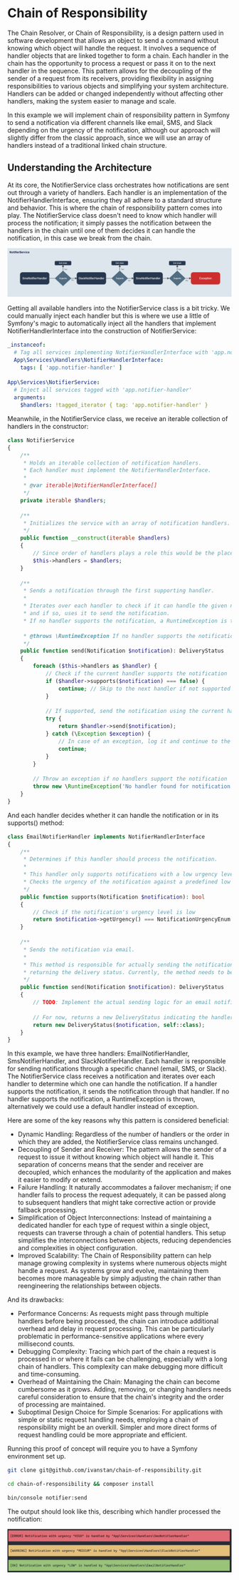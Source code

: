 # Chain of Responsibility

The Chain Resolver, or Chain of Responsibility, is a design pattern used in software development that allows an object
to send a command without knowing which object will handle the request. It involves a sequence of handler objects that
are linked together to form a chain. Each handler in the chain has the opportunity to process a request or pass it on to
the next handler in the sequence. This pattern allows for the decoupling of the sender of a request from its receivers,
providing flexibility in assigning responsibilities to various objects and simplifying your system architecture.
Handlers can be added or changed independently without affecting other handlers, making the system easier to manage and
scale.

In this example we will implement chain of responsibility pattern in Symfony to send a notification via different
channels
like email, SMS, and Slack depending on the urgency of the notification, although our approach will slightly differ from
the classic approach, since we will use an array of handlers instead of a traditional linked chain structure.

## Understanding the Architecture

At its core, the NotifierService class orchestrates how notifications are sent out through a variety of handlers. Each
handler is an implementation of the NotifierHandlerInterface, ensuring they all adhere to a standard structure and
behavior. This is where the chain of responsibility pattern comes into play. The NotifierService class doesn't need to
know which handler will process the notification; it simply passes the notification between the handlers in the chain
until one of them decides it can handle the notification, in this case we break from the chain.

![Diagram.jpg](Diagram.jpg)

Getting all available handlers into the NotifierService class is a bit tricky. We could manually inject each handler
but this is where we use a little of Symfony's magic to automatically inject all the handlers that implement
NotifierHandlerInterface into the construction of NotifierService:

```yaml
_instanceof:
  # Tag all services implementing NotifierHandlerInterface with 'app.notifier-handler'
  App\Services\Handlers\NotifierHandlerInterface:
    tags: [ 'app.notifier-handler' ]

App\Services\NotifierService:
  # Inject all services tagged with 'app.notifier-handler'
  arguments:
    $handlers: !tagged_iterator { tag: 'app.notifier-handler' }
```

Meanwhile, in the NotifierService class, we receive an iterable collection of handlers in the constructor:

```php
class NotifierService
{
    /**
     * Holds an iterable collection of notification handlers.
     * Each handler must implement the NotifierHandlerInterface.
     *
     * @var iterable|NotifierHandlerInterface[]
     */
    private iterable $handlers;

    /**
     * Initializes the service with an array of notification handlers.
     */
    public function __construct(iterable $handlers)
    {
        // Since order of handlers plays a role this would be the place to correct it.
        $this->handlers = $handlers;
    }

    /**
     * Sends a notification through the first supporting handler.
     *
     * Iterates over each handler to check if it can handle the given notification,
     * and if so, uses it to send the notification.
     * If no handler supports the notification, a RuntimeException is thrown.
     
     * @throws \RuntimeException If no handler supports the notification.
     */
    public function send(Notification $notification): DeliveryStatus
    {
        foreach ($this->handlers as $handler) {
            // Check if the current handler supports the notification
            if ($handler->supports($notification) === false) {
                continue; // Skip to the next handler if not supported
            }

            // If supported, send the notification using the current handler and return the status
            try {
                return $handler->send($notification);
            } catch (\Exception $exception) {
                // In case of an exception, log it and continue to the next handler
                continue;
            }
        }

        // Throw an exception if no handlers support the notification
        throw new \RuntimeException('No handler found for notification');
    }
}
```

And each handler decides whether it can handle the notification or in its supports() method:

```php
class EmailNotifierHandler implements NotifierHandlerInterface
{
    /**
     * Determines if this handler should process the notification.
     *
     * This handler only supports notifications with a low urgency level.
     * Checks the urgency of the notification against a predefined low urgency level.
     */
    public function supports(Notification $notification): bool
    {
        // Check if the notification's urgency level is low
        return $notification->getUrgency() === NotificationUrgencyEnum::LOW;
    }

    /**
     * Sends the notification via email.
     *
     * This method is responsible for actually sending the notification and
     * returning the delivery status. Currently, the method needs to be fully implemented.
     */
    public function send(Notification $notification): DeliveryStatus
    {
        // TODO: Implement the actual sending logic for an email notification.

        // For now, returns a new DeliveryStatus indicating the handler class that processed it.
        return new DeliveryStatus($notification, self::class);
    }
}
```

In this example, we have three handlers: EmailNotifierHandler, SmsNotifierHandler, and SlackNotifierHandler. Each
handler is responsible for sending notifications through a specific channel (email, SMS, or Slack). The NotifierService
class receives a notification and iterates over each handler to determine which one can handle the notification. If a
handler supports the notification, it sends the notification through that handler. If no handler supports the
notification, a RuntimeException is thrown, alternatively we could use a default handler instead of exception.

Here are some of the key reasons why this pattern is considered beneficial:

- Dynamic Handling: Regardless of the number of handlers or the order in which they are added, the NotifierService class
  remains
  unchanged.
- Decoupling of Sender and Receiver: The pattern allows the sender of a request to issue it without knowing which object
  will handle it. This separation of concerns means that the sender and receiver are decoupled, which enhances the
  modularity of the application and makes it easier to modify or extend.
- Failure Handling: It naturally accommodates a failover mechanism; if one handler fails to process the request
  adequately, it can be passed along to subsequent handlers that might take corrective action or provide fallback
  processing.
- Simplification of Object Interconnections: Instead of maintaining a dedicated handler for each type of request within
  a single object, requests can traverse through a chain of potential handlers. This setup simplifies the
  interconnections between objects, reducing dependencies and complexities in object configuration.
- Improved Scalability: The Chain of Responsibility pattern can help manage growing complexity in systems where numerous
  objects might handle a request. As systems grow and evolve, maintaining them becomes more manageable by simply
  adjusting the chain rather than reengineering the relationships between objects.
  
And its drawbacks:
- Performance Concerns: As requests might pass through multiple handlers before being processed, the chain can introduce
  additional overhead and delay in request processing. This can be particularly problematic in performance-sensitive
  applications where every millisecond counts.
- Debugging Complexity: Tracing which part of the chain a request is processed in or where it fails can be challenging,
  especially with a long chain of handlers. This complexity can make debugging more difficult and time-consuming.
- Overhead of Maintaining the Chain: Managing the chain can become cumbersome as it grows. Adding, removing, or changing
  handlers needs careful consideration to ensure that the chain's integrity and the order of processing are maintained.
- Suboptimal Design Choice for Simple Scenarios: For applications with simple or static request handling needs,
  employing a chain of responsibility might be an overkill. Simpler and more direct forms of request handling could be
  more appropriate and efficient.

Running this proof of concept will require you to have a Symfony environment set up.

```bash
git clone git@github.com/ivanstan/chain-of-responsibility.git
```

```bash
cd chain-of-responsibility && composer install
```

```bash
bin/console notifier:send
```

The output should look like this, describing which handler processed the notification:

![output.png](output.png)

